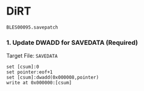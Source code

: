 # DiRT 

`BLES00095.savepatch`

### 1. Update DWADD for SAVEDATA (Required)

Target File: `SAVEDATA`

```
set [csum]:0
set pointer:eof+1
set [csum]:dwadd(0x000008,pointer)
write at 0x000000:[csum]
```

